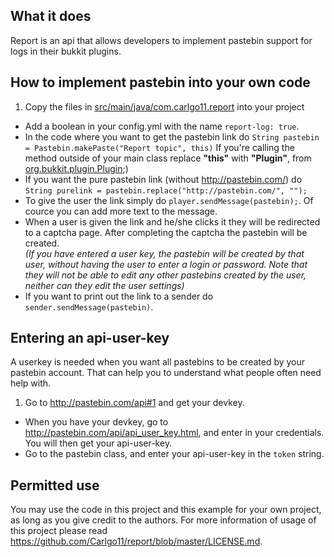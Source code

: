## What it does
Report is an api that allows developers to implement pastebin support for logs in their bukkit plugins.

## How to implement pastebin into your own code

1. Copy the files in <a href="https://github.com/Carlgo11/report/tree/master/src/main/java/com/carlgo11/report">src/main/java/com.carlgo11.report</a> into your project
* Add a boolean in your config.yml with the name `report-log: true`.
* In the code where you want to get the pastebin link do `String pastebin = Pastebin.makePaste("Report topic", this)` If you're calling the method outside of your main class replace __"this"__ with __"Plugin"__, from <a href="http://jd.bukkit.org/rb/doxygen/d1/db6/interfaceorg_1_1bukkit_1_1plugin_1_1Plugin.html">org.bukkit.plugin.Plugin</a>;)
* If you want the pure pastebin link (without http://pastebin.com/) do `String purelink = pastebin.replace("http://pastebin.com/", "");`
* To give the user the link simply do `player.sendMessage(pastebin);`. Of cource you can add more text to the message.
* When a user is given the link and he/she clicks it they will be redirected to a captcha page. After completing the captcha the pastebin will be created.<br>
*(If you have entered a user key, the pastebin will be created by that user, without having the user to enter a login or password. Note that they will not be able to edit any other pastebins created by the user, neither can they edit the user settings)*
* If you want to print out the link to a sender do `sender.sendMessage(pastebin)`.

## Entering an api-user-key
A userkey is needed when you want all pastebins to be created by your pastebin account.
That can help you to understand what people often need help with.

1. Go to http://pastebin.com/api#1 and get your devkey.
* When you have your devkey, go to http://pastebin.com/api/api_user_key.html, and enter in your credentials. You will then get your api-user-key.
* Go to the pastebin class, and enter your api-user-key in the `token` string.

## Permitted use

You may use the code in this project and this example for your own project, as long as you give credit to the authors.
For more information of usage of this project please read https://github.com/Carlgo11/report/blob/master/LICENSE.md.
